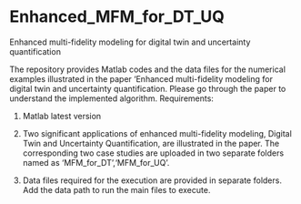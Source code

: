 # Enhanced_MFM_for_DT_UQ
Enhanced multi-fidelity modeling for digital twin and uncertainty quantification

The repository provides Matlab codes and the data files for the numerical examples illustrated in the paper ‘Enhanced multi-fidelity modeling for digital twin and uncertainty quantification.
Please go through the paper to understand the implemented algorithm.
Requirements:

1. Matlab latest version

2. Two significant applications of enhanced multi-fidelity modeling, Digital Twin and Uncertainty Quantification, are illustrated in the paper. The corresponding two case studies are uploaded in two separate folders named as
   ‘MFM_for_DT’,‘MFM_for_UQ’.

3. Data files required for the execution are provided in separate folders. Add the data path to run the main files to execute.

